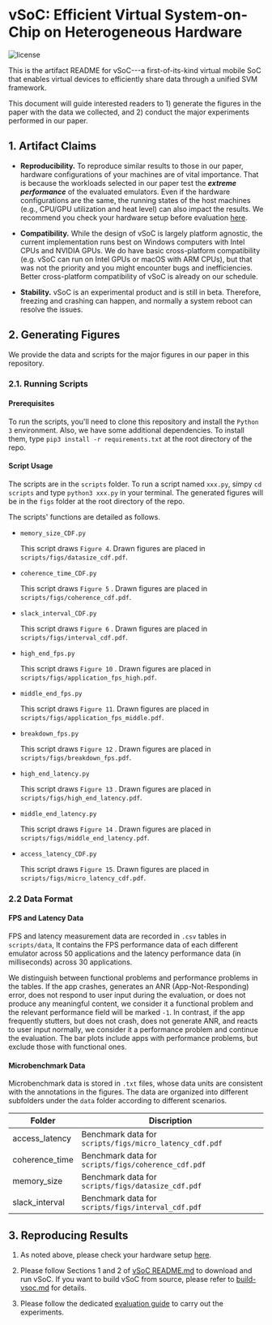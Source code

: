 # vSoC: Efficient Virtual System-on-Chip on Heterogeneous Hardware

![license](https://img.shields.io/badge/License-GPLv3-blue.svg "Apache")

This is the artifact README for vSoC---a first-of-its-kind virtual mobile SoC that enables virtual devices to efficiently share data through a unified SVM framework.

This document will guide interested readers to 1) generate the figures in the paper with the data we collected, and 2) conduct the major experiments performed in our paper.

## 1. Artifact Claims

* **Reproducibility.** To reproduce similar results to those in our paper, hardware configurations of your machines are of vital importance. That is because the workloads selected in our paper test the ***extreme performance*** of the evaluated emulators. Even if the hardware configurations are the same, the running states of the host machines (e.g., CPU/GPU utilization and heat level) can also impact the results. We recommend you check your hardware setup before evaluation [here](setup.md).

* **Compatibility.** While the design of vSoC is largely platform agnostic, the current implementation runs best on Windows computers with Intel CPUs and NVIDIA GPUs. We do have basic cross-platform compatibility (e.g. vSoC can run on Intel GPUs or macOS with ARM CPUs), but that was not the priority and you might encounter bugs and inefficiencies. Better cross-platform compatibility of vSoC is already on our schedule.

* **Stability.** vSoC is an experimental product and is still in beta. Therefore, freezing and crashing can happen, and normally a system reboot can resolve the issues.

## 2. Generating Figures

We provide the data and scripts for the major figures in our paper in this repository.

### 2.1. Running Scripts

#### Prerequisites

To run the scripts, you'll need to clone this repository and install the `Python 3` environment. Also, we have some additional dependencies. To install them, type `pip3 install -r requirements.txt` at the root directory of the repo.

#### Script Usage

The scripts are in the `scripts` folder. To run a script named `xxx.py`, simpy `cd scripts` and type `python3 xxx.py` in your terminal. The generated figures will be in the `figs` folder at the root directory of the repo.

The scripts' functions are detailed as follows.

- `memory_size_CDF.py`

  This script draws `Figure 4`. Drawn figures are placed in `scripts/figs/datasize_cdf.pdf`.

- `coherence_time_CDF.py`

  This script draws `Figure 5` . Drawn figures are placed in ``scripts/figs/coherence_cdf.pdf``.

- `slack_interval_CDF.py`

  This script draws `Figure 6` . Drawn figures are placed in `scripts/figs/interval_cdf.pdf`.

- `high_end_fps.py`

  This script draws `Figure 10` . Drawn figures are placed in `scripts/figs/application_fps_high.pdf`.

- `middle_end_fps.py`

  This script draws `Figure 11`. Drawn figures are placed in `scripts/figs/application_fps_middle.pdf`.

- `breakdown_fps.py`

  This script draws `Figure 12` . Drawn figures are placed in `scripts/figs/breakdown_fps.pdf`.

- `high_end_latency.py`

  This script draws `Figure 13` . Drawn figures are placed in `scripts/figs/high_end_latency.pdf`.

- `middle_end_latency.py`

  This script draws `Figure 14` . Drawn figures are placed in `scripts/figs/middle_end_latency.pdf`.

- `access_latency_CDF.py`

  This script draws `Figure 15`. Drawn figures are placed in `scripts/figs/micro_latency_cdf.pdf`.

### 2.2 Data Format

#### FPS and Latency Data

FPS and latency measurement data are recorded in `.csv` tables in `scripts/data`, It contains the FPS performance data of each different emulator across 50 applications and the latency performance data (in milliseconds) across 30 applications.

We distinguish between functional problems and performance problems in the tables. If the app crashes, generates an ANR (App-Not-Responding) error, does not respond to user input during the evaluation, or does not produce any meaningful content, we consider it a functional problem and the relevant performance field will be marked `-1`. In contrast, if the app frequently stutters, but does not crash, does not generate ANR, and reacts to user input normally, we consider it a performance problem and continue the evaluation. The bar plots include apps with performance problems, but exclude those with functional ones.

#### Microbenchmark Data

Microbenchmark data is stored in `.txt` files, whose data units are consistent with the annotations in the figures. The data are organized into different subfolders under the `data` folder according to different scenarios.

| Folder         | Discription                                                  |
| -------------- | ------------------------------------------------------------ |
| access_latency | Benchmark data for `scripts/figs/micro_latency_cdf.pdf` |
| coherence_time | Benchmark data for `scripts/figs/coherence_cdf.pdf` |
| memory_size    | Benchmark data for `scripts/figs/datasize_cdf.pdf` |
| slack_interval | Benchmark data for `scripts/figs/interval_cdf.pdf`  |

## 3. Reproducing Results

1. As noted above, please check your hardware setup [here](setup.md).

2. Please follow Sections 1 and 2 of [vSoC README.md](https://github.com/VirtualSoC/vsoc#vsoc-efficient-virtual-system-on-chip-on-heterogeneous-hardware) to download and run vSoC. If you want to build vSoC from source, please refer to [build-vsoc.md](https://github.com/VirtualSoC/vsoc/blob/beta/docs/build-vsoc.md) for details.

3. Please follow the dedicated [evaluation guide](evaluation.md) to carry out the experiments.
